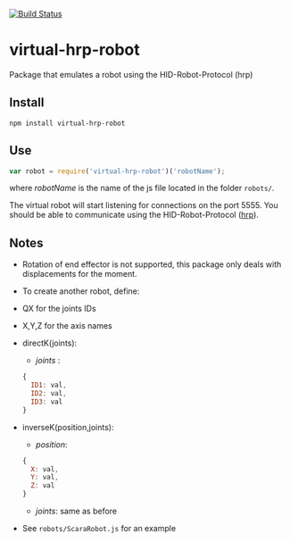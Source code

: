 [![Build Status](https://travis-ci.org/andresmanelli/virtual-hrp-robot.svg?branch=master)](https://travis-ci.org/andresmanelli/virtual-hrp-robot)

# virtual-hrp-robot
Package that emulates a robot using the HID-Robot-Protocol (hrp)

## Install
```npm install virtual-hrp-robot```

## Use
```js
var robot = require('virtual-hrp-robot')('robotName');
```

where _robotName_ is the name of the js file located in the folder ```robots/```.

The virtual robot will start listening for connections on the port 5555. You should be able to communicate using the HID-Robot-Protocol ([hrp](https://github.com/andresmanelli/hrp)).

## Notes
 - Rotation of end effector is not supported, this package only deals with displacements for the moment.
 - To create another robot, define:
  - QX for the joints IDs
  - X,Y,Z for the axis names
  - directK(joints):
    - _joints_ :
    ```js
    {
      ID1: val,
      ID2: val,
      ID3: val
    }
    ```
  - inverseK(position,joints):
    - _position_:
    ```js
    {
      X: val,
      Y: val,
      Z: val
    }
    ```
    - _joints_: same as before
    
- See ```robots/ScaraRobot.js``` for an example
